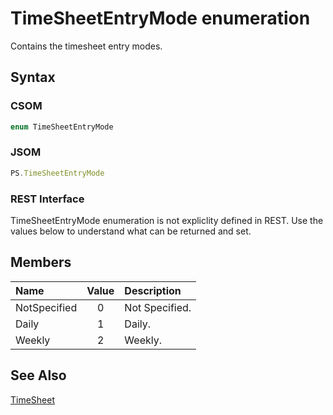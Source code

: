 [comment]: # (Name:TimeSheetEntryMode)
[comment]: # (Name:Microsoft.ProjectServer.TimeSheetEntryMode)
[comment]: # (Type:Enum)
[comment]: # (Status:Verified)

# <a name="name"></a>TimeSheetEntryMode enumeration

<a name="description"></a>Contains the timesheet entry modes.

## <a name="syntax"></a>Syntax

### CSOM

```C#
enum TimeSheetEntryMode 
```
### JSOM

```JavaScript
PS.TimeSheetEntryMode
```
### REST Interface

TimeSheetEntryMode enumeration is not expliclity defined in REST.  Use the values below to understand what can be returned and set.

## <a name="members"></a>Members

<a name="enumMembers"></a>

|**Name**|**Value**|**Description**|
|:------ |:----: |:----- |
|<a name="NotSpecified"></a>NotSpecified|0|Not Specified.|
|<a name="Daily"></a>Daily|1|Daily.|
|<a name="Weekly"></a>Weekly|2|Weekly.|

## <a name="seeAlso"></a>See Also

[TimeSheet](TimeSheet.md)<br/>
